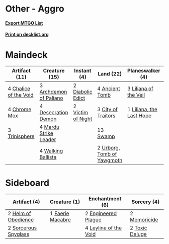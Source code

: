 # Other - Aggro

#### [Export MTGO List](../collection/Other%20-%20Aggro/Other%20-%20Aggro.txt)
#### [Print on decklist.org](http://decklist.org/?deckmain=4%09Ancient%20Tomb%0A3%09Archdemon%20of%20Paliano%0A4%09Chalice%20of%20the%20Void%0A4%09Chrome%20Mox%0A3%09City%20of%20Traitors%0A4%09Desecration%20Demon%0A2%09Diabolic%20Edict%0A4%09Hymn%20to%20Tourach%0A3%09Liliana%20of%20the%20Veil%0A1%09Liliana,%20the%20Last%20Hope%0A4%09Mardu%20Strike%20Leader%0A13%09Swamp%0A3%09Trinisphere%0A2%09Urborg,%20Tomb%20of%20Yawgmoth%0A2%09Victim%20of%20Night%0A4%09Walking%20Ballista&deckside=2%09Engineered%20Plague%0A1%09Faerie%20Macabre%0A2%09Helm%20of%20Obedience%0A4%09Leyline%20of%20the%20Void%0A2%09Memoricide%0A2%09Sorcerous%20Spyglass%0A2%09Toxic%20Deluge)
# Maindeck

|                                         Artifact (11)                                          |                                          Creature (15)                                          |                                        Instant (4)                                         |                                              Land (22)                                              |                                         Planeswalker (4)                                          |                                        Sorcery (4)                                         |
|------------------------------------------------------------------------------------------------|-------------------------------------------------------------------------------------------------|--------------------------------------------------------------------------------------------|-----------------------------------------------------------------------------------------------------|---------------------------------------------------------------------------------------------------|--------------------------------------------------------------------------------------------|
|4 [Chalice of the Void](http://gatherer.wizards.com/Pages/Card/Details.aspx?multiverseid=370411)|3 [Archdemon of Paliano](http://gatherer.wizards.com/Pages/Card/Details.aspx?multiverseid=416796)|2 [Diabolic Edict](http://gatherer.wizards.com/Pages/Card/Details.aspx?multiverseid=442074) |4 [Ancient Tomb](http://gatherer.wizards.com/Pages/Card/Details.aspx?multiverseid=382842)            |3 [Liliana of the Veil](http://gatherer.wizards.com/Pages/Card/Details.aspx?multiverseid=425901)   |4 [Hymn to Tourach](http://gatherer.wizards.com/Pages/Card/Details.aspx?multiverseid=382976)|
|4 [Chrome Mox](http://gatherer.wizards.com/Pages/Card/Details.aspx?multiverseid=413761)         |4 [Desecration Demon](http://gatherer.wizards.com/Pages/Card/Details.aspx?multiverseid=425891)   |2 [Victim of Night](http://gatherer.wizards.com/Pages/Card/Details.aspx?multiverseid=409643)|3 [City of Traitors](http://gatherer.wizards.com/Pages/Card/Details.aspx?multiverseid=397543)        |1 [Liliana, the Last Hope](http://gatherer.wizards.com/Pages/Card/Details.aspx?multiverseid=414388)|                                                                                            |
|3 [Trinisphere](http://gatherer.wizards.com/Pages/Card/Details.aspx?multiverseid=425823)        |4 [Mardu Strike Leader](http://gatherer.wizards.com/Pages/Card/Details.aspx?multiverseid=391876) |                                                                                            |13 [Swamp](http://gatherer.wizards.com/Pages/Card/Details.aspx?multiverseid=439603)                  |                                                                                                   |                                                                                            |
|                                                                                                |4 [Walking Ballista](http://gatherer.wizards.com/Pages/Card/Details.aspx?multiverseid=423848)    |                                                                                            |2 [Urborg, Tomb of Yawgmoth](http://gatherer.wizards.com/Pages/Card/Details.aspx?multiverseid=287330)|                                                                                                   |                                                                                            |


# Sideboard

|                                         Artifact (4)                                          |                                       Creature (1)                                        |                                        Enchantment (6)                                         |                                       Sorcery (4)                                       |
|-----------------------------------------------------------------------------------------------|-------------------------------------------------------------------------------------------|------------------------------------------------------------------------------------------------|-----------------------------------------------------------------------------------------|
|2 [Helm of Obedience](http://gatherer.wizards.com/Pages/Card/Details.aspx?multiverseid=184550) |1 [Faerie Macabre](http://gatherer.wizards.com/Pages/Card/Details.aspx?multiverseid=370410)|2 [Engineered Plague](http://gatherer.wizards.com/Pages/Card/Details.aspx?multiverseid=12944)   |2 [Memoricide](http://gatherer.wizards.com/Pages/Card/Details.aspx?multiverseid=215103)  |
|2 [Sorcerous Spyglass](http://gatherer.wizards.com/Pages/Card/Details.aspx?multiverseid=435407)|                                                                                           |4 [Leyline of the Void](http://gatherer.wizards.com/Pages/Card/Details.aspx?multiverseid=205013)|2 [Toxic Deluge](http://gatherer.wizards.com/Pages/Card/Details.aspx?multiverseid=413650)|

